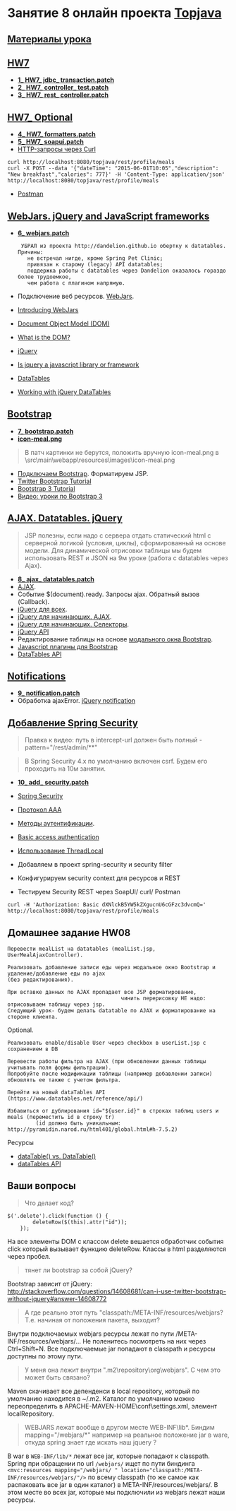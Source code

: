 # Занятие 8 онлайн проекта <a href="https://github.com/JavaWebinar/topjava05">Topjava</a>

## <a href="https://drive.google.com/open?id=0B9Ye2auQ_NsFfkpMd2UyWjBsc2JsSE4tRDFkU3BvMktFQkhUN1J6VExxSUUzOHlSR0RhNm8">Материалы урока</a>

## <a href="https://drive.google.com/open?id=0B9Ye2auQ_NsFdWdxdGpfV2J0VDA">HW7</a>
-  **<a href="https://drive.google.com/open?id=0B9Ye2auQ_NsFbExRbTRzSWN1cDQ">1_ HW7_ jdbc_ transaction.patch</a>**
-  **<a href="https://drive.google.com/open?id=0B9Ye2auQ_NsFaFB2SjFoMVdTeEE">2_ HW7_ controller_ test.patch</a>**
-  **<a href="https://drive.google.com/open?id=0B9Ye2auQ_NsFeU1wd1U2TG44aHM">3_ HW7_ rest_ controller.patch</a>**

## <a href="https://drive.google.com/open?id=0B9Ye2auQ_NsFLXZ3OHdac18yZlk">HW7_ Optional</a>
-  **<a href="https://drive.google.com/open?id=0B9Ye2auQ_NsFVUNwWUMxYTc2RHM">4_ HW7_ formatters.patch</a>**
-  **<a href="https://drive.google.com/open?id=0B9Ye2auQ_NsFSnk2WC12MGZNbTA">5_ HW7_ soapui.patch</a>**
-  <a href="http://rus-linux.net/lib.php?name=/MyLDP/internet/curlrus.html">HTTP-запросы через Curl</a>
```
curl http://localhost:8080/topjava/rest/profile/meals
curl -X POST --data '{"dateTime": "2015-06-01T10:05","description": "New breakfast","calories": 777}' -H 'Content-Type: application/json' http://localhost:8080/topjava/rest/profile/meals
```
- <a href="http://www.getpostman.com/">Postman</a>

##  <a href="https://drive.google.com/open?id=0B9Ye2auQ_NsFUmVsM3V6djMzYmc">WebJars. jQuery and JavaScript frameworks</a>
-  **<a href="https://drive.google.com/open?id=0B9Ye2auQ_NsFcHRFZHRkcTRFTEU">6_ webjars.patch</a>**

        УБРАЛ из проекта http://dandelion.github.io обертку к datatables. Причины:
          не встречал нигде, кроме Spring Pet Clinic;
          привязан к старому (legacy) API datatables;
          поддержка работы с datatables через Dandelion оказалось гораздо более трудоемкое, 
          чем работа с плагином напрямую. 
   
-  Подключение веб ресурсов. <a href="http://www.webjars.org/">WebJars</a>.
-  <a href="http://www.jamesward.com/2012/04/25/introducing-webjars-web-libraries-as-managed-dependencies">Introducing WebJars</a>
-  <a href="https://ru.wikipedia.org/wiki/Document_Object_Model">Document Object Model (DOM)</a>
-  <a href="https://css-tricks.com/dom/">What is the DOM?</a>
-  <a href="https://ru.wikipedia.org/wiki/JQuery">jQuery</a>
-  <a href="http://stackoverflow.com/questions/7062775/is-jquery-a-javascript-library-or-framework">Is jquery a javascript library or framework</a>
-  <a href="https://www.datatables.net/">DataTables</a>
-  <a href="http://www.sitepoint.com/working-jquery-datatables/">Working with jQuery DataTables</a>

##  <a href="https://drive.google.com/open?id=0B9Ye2auQ_NsFNXJmeTZBbmduaU0">Bootstrap</a>
-  **<a href="https://drive.google.com/open?id=0B9Ye2auQ_NsFdG5TdWc2V3NCX2s">7_ bootstrap.patch</a>**
-  **<a href="https://drive.google.com/open?id=0B9Ye2auQ_NsFTVduaXhPWnl5T0U">icon-meal.png</a>**
> В патч картинки не берутся, положить вручную icon-meal.png в \src\main\webapp\resources\images\icon-meal.png

-  <a href="http://getbootstrap.com/getting-started/">Подключаем Bootstrap</a>. Форматируем JSP.
-  <a href="http://www.tutorialrepublic.com/twitter-bootstrap-tutorial/">Twitter Bootstrap Tutorial</a>
-  <a href="http://www.w3schools.com/bootstrap/">Bootstrap 3 Tutorial</a>
-  <a href="https://www.youtube.com/playlist?list=PLypd1VrGv7FPokhw3f5pwBQTHsU9T2mBq">Видео: уроки по Bootstrap 3</a>

##  <a href="https://drive.google.com/open?id=0B9Ye2auQ_NsFYjhIVDNkallsTTQ">AJAX. Datatables. jQuery</a>
>  JSP полезны, если надо с сервера отдать статический html с серверной логикой (условия, циклы), сформированный на основе модели. 
Для динамической отрисовки таблицы мы будем использовать REST и JSON на 9м уроке (работа с datatables через Ajax).

-  **<a href="https://drive.google.com/open?id=0B9Ye2auQ_NsFYUhZdlZkTURTNE0">8_ ajax_ datatables.patch</a>**
-  <a href="https://ru.wikipedia.org/wiki/AJAX">AJAX</a>. 
-  Событие $(document).ready. Запросы ajax. Обратный вызов (Callback).
-  <a href="http://anton.shevchuk.name/jquery/">jQuery для всех</a>.
-  <a href="http://anton.shevchuk.name/javascript/jquery-for-beginners-ajax/">jQuery для начинающих. AJAX</a>.
-  <a href="http://anton.shevchuk.name/javascript/jquery-for-beginners-selectors/">jQuery для начинающих. Селекторы</a>.
-  <a href="http://api.jquery.com/">jQuery API</a>
-  Редактирование таблицы на основе <a href="http://getbootstrap.com/javascript/#modals">модального окна Bootstrap</a>. 
-  <a href="http://bootstrap-ru.com/203/javascript.php">Javascript плагины для Bootstrap</a>
-  <a href="http://datatables.net/reference/api/">DataTables API</a>


##  <a href="https://drive.google.com/open?id=0B9Ye2auQ_NsFMTVWaXdWRUZsUEE"> Notifications</a>
-  **<a href="https://drive.google.com/open?id=0B9Ye2auQ_NsFV0tobldvY2hKdkU">9_ notification.patch</a>**
-  Обработка ajaxError. <a href="http://ned.im/noty/">jQuery notification</a>

##  <a href="https://drive.google.com/open?id=0B9Ye2auQ_NsFRVkzcFMwc0hrYmM">Добавление Spring Security</a>  
>  Правка к видео: путь в intercept-url должен быть полный - pattern="/rest/admin/**"

>  В Spring Security 4.x по умолчанию включен csrf. Будем его проходить на 10м занятии.  

-  **<a href="https://drive.google.com/open?id=0B9Ye2auQ_NsFOURIYld2WWNvUUk">10_ add_ security.patch</a>**

-  <a href="http://projects.spring.io/spring-security/">Spring Security</a>

-  <a href="https://ru.wikipedia.org/wiki/Протокол_AAA">Протокол AAA</a>
-  <a href="https://ru.wikipedia.org/wiki/Аутентификация_в_Интернете">Методы аутентификации</a>.
-  <a href="https://en.wikipedia.org/wiki/Basic_access_authentication">Basic access authentication</a>

-  <a href="http://articles.javatalks.ru/articles/17">Использование ThreadLocal</a>

-  Добавляем в проект spring-security и security filter
-  Конфигурируем security context для ресурсов и REST
-  Тестируем Security REST через SoapUI/ curl/ Postman
```
curl -H 'Authorization: Basic dXNlckB5YW5kZXgucnU6cGFzc3dvcmQ=' http://localhost:8080/topjava/rest/profile/meals
```

## Домашнее задание HW08
    Перевести mealList на datatables (mealList.jsp, UserMealAjaxController).

    Реализовать добавление записи еды через модальное окно Bootstrap и удаление/добавление еды по ajax
    (без редактирования).
    
    При вставке данных по AJAX пропадает все JSP форматирование, 
                                        чинить перерисовку НЕ надо: отрисовываем таблицу через jsp.
    Следующий урок- будем делать datatable по AJAX и форматирование на стороне клиента.

Optional.

    Реализовать enable/disable User через checkbox в userList.jsp с сохранением в DB
    
    Перевести работы фильтра на AJAX (при обновлении данных таблицы учитывать поля формы фильтрации).
    Попробуйте после модификации таблицы (например добавлении записи) обновлять ее также с учетом фильтра.
       
    Перейти на новый dataTables API (https://www.datatables.net/reference/api/)
    
    Избавиться от дублирования id="${user.id}" в строках таблиц users и meals (переместить id в строку tr)
             (id должно быть уникальным: http://pyramidin.narod.ru/html401/global.html#h-7.5.2)

Ресурсы

- <a href="http://stackoverflow.com/questions/25207147/datatable-vs-datatable-why-is-there-a-difference-and-how-do-i-make-them-w">dataTable() vs. DataTable()</a>
- <a href="https://www.datatables.net/reference/api/">dataTables API</a>

## Ваши вопросы
> Что делает код?
```
$('.delete').click(function () {
        deleteRow($(this).attr("id"));
    });
```

На все элементы DOM с классом delete вешается обработчик события click который вызывает функцию deleteRow. Классы в html разделяются через пробел.

> тянет ли bootstrap за собой jQuery?

Bootstrap зависит от jQuery: http://stackoverflow.com/questions/14608681/can-i-use-twitter-bootstrap-without-jquery#answer-14608772

> А где реально этот путь "classpath:/META-INF/resources/webjars? Т.е. начиная от положения пакета, выходит?

Внутри подключаемых webjars ресурсы лежат по пути /META-INF/resources/webjars/... Не поленитесь посмотреть на них через Ctrl+Shift+N.
Все подключаемые jar попадают в classpath и ресурсы доступны по этому пути.

> У меня она лежит внутри ".m2\repository\org\webjars\". С чем это может быть связано?

Maven скачивает все депенденси в local repository, который по умолчанию находится в ~/.m2.
Каталог по умолчанию можно переопределить в APACHE-MAVEN-HOME\conf\settings.xml, элемент localRepository.

> WEBJARS лежат вообще в другом месте WEB-INF\lib*. Биндим mapping="/webjars/*" например на реальное положение jar в ware, откуда spring знает где искать наш jquery ?

В war в `WEB-INF/lib/*` лежат все jar, которые попадают к classpath. Spring при обращении по url `/webjars/` ищет по пути биндинга `<mvc:resources mapping="/webjars/ " location="classpath:/META-INF/resources/webjars/"/>`
по всему classpath (то же самое как распаковать все jar в один каталог) в META-INF/resources/webjars/. В этом месте во всех jar, которые мы подключили из webjars лежат наши ресурсы.
